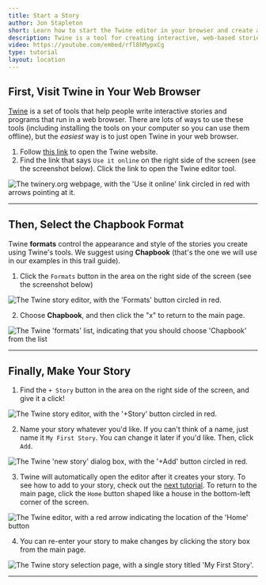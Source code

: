 ```yaml
---
title: Start a Story
author: Jon Stapleton
short: Learn how to start the Twine editor in your browser and create a new story.
description: Twine is a tool for creating interactive, web-based stories. This tutorial shows you how to open the Twine editor and start a new story using the Chapbook format (our recommended starting point).
video: https://youtube.com/embed/rfl8hMypxCg
type: tutorial
layout: location
---
```


## First, Visit Twine in Your Web Browser

[Twine](https://twinery.org/) is a set of tools that help people write interactive stories and programs that run in a web browser. There are lots of ways to use these tools (including installing the tools on your computer so you can use them offline), but the *easiest* way is to just open Twine in your web browser.

1. Follow [this link](https://twinery.org/) to open the Twine website.
2. Find the link that says `Use it online` on the right side of the screen (see the screenshot below). Click the link to open the Twine editor tool.

![The twinery.org webpage, with the 'Use it online' link circled in red with arrows pointing at it.](/twine-home.png "Find the 'Use it online' link on twinery.org")

----

## Then, Select the Chapbook Format

Twine **formats** control the appearance and style of the stories you create using Twine's tools. We suggest using **Chapbook** (that's the one we will use in our examples in this trail guide).

1. Click the `Formats` button in the area on the right side of the screen (see the screenshot below)

![The Twine story editor, with the 'Formats' button circled in red.](/twine-format.png "Find the 'formats' button")

2. Choose **Chapbook**, and then click the "x" to return to the main page.

![The Twine 'formats' list, indicating that you should choose 'Chapbook' from the list](/twine-chapbook.png "Choose 'Chapbook' and return to the main page")

----

## Finally, Make Your Story

1. Find the `+ Story` button in the area on the right side of the screen, and give it a click!

![The Twine story editor, with the '+Story' button circled in red.](/twine-new-story.png "Click the 'New Story' button")

2. Name your story whatever you'd like. If you can't think of a name, just name it `My First Story`. You can change it later if you'd like. Then, click `Add`.

![The Twine 'new story' dialog box, with the '+Add' button circled in red.](/twine-add-story.png "Click the 'Add' button")

3. Twine will automatically open the editor after it creates your story. To see how to add to your story, check out the [next tutorial](#). To return to the main page, click the `Home` button shaped like a house in the bottom-left corner of the screen.

![The Twine editor, with a red arrow indicating the location of the 'Home' button](/twine-go-home.png "Return the main page by clicking the 'Home' button")

4. You can re-enter your story to make changes by clicking the story box from the main page.

![The Twine story selection page, with a single story titled 'My First Story'.](/twine-select-story.png "Edit your story by clicking on it from the home page.")

----